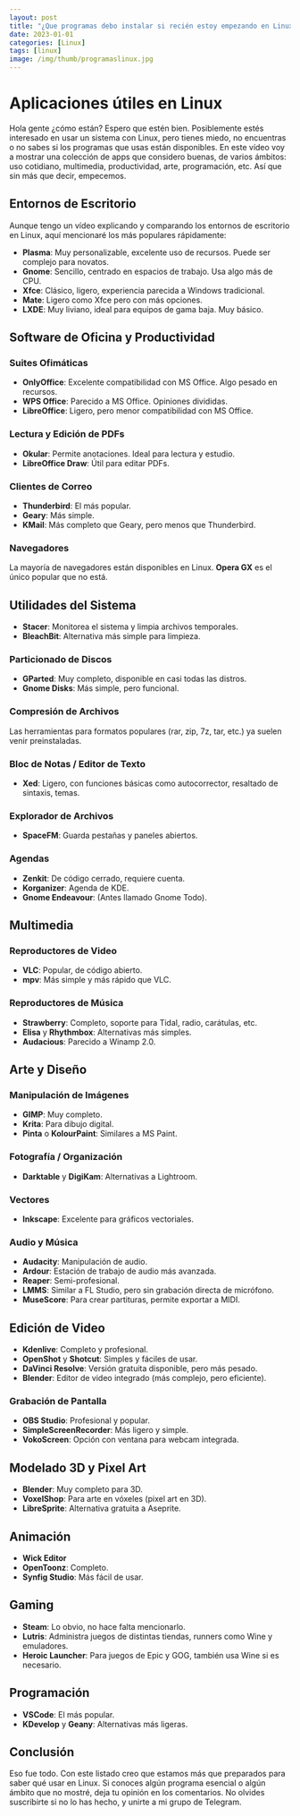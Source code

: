 ```yaml
---
layout: post
title: "¿Que programas debo instalar si recién estoy empezando en Linux?"
date: 2023-01-01
categories: [Linux]
tags: [linux]
image: /img/thumb/programaslinux.jpg
---
```


# Aplicaciones útiles en Linux

Hola gente ¿cómo están? Espero que estén bien. Posiblemente estés interesado en usar un sistema con Linux, pero tienes miedo, no encuentras o no sabes si los programas que usas están disponibles. En este vídeo voy a mostrar una colección de apps que considero buenas, de varios ámbitos: uso cotidiano, multimedia, productividad, arte, programación, etc. Así que sin más que decir, empecemos.



## Entornos de Escritorio

Aunque tengo un vídeo explicando y comparando los entornos de escritorio en Linux, aquí mencionaré los más populares rápidamente:

- **Plasma**: Muy personalizable, excelente uso de recursos. Puede ser complejo para novatos.
- **Gnome**: Sencillo, centrado en espacios de trabajo. Usa algo más de CPU.
- **Xfce**: Clásico, ligero, experiencia parecida a Windows tradicional.
- **Mate**: Ligero como Xfce pero con más opciones.
- **LXDE**: Muy liviano, ideal para equipos de gama baja. Muy básico.



## Software de Oficina y Productividad

### Suites Ofimáticas

- **OnlyOffice**: Excelente compatibilidad con MS Office. Algo pesado en recursos.
- **WPS Office**: Parecido a MS Office. Opiniones divididas.
- **LibreOffice**: Ligero, pero menor compatibilidad con MS Office.

### Lectura y Edición de PDFs

- **Okular**: Permite anotaciones. Ideal para lectura y estudio.
- **LibreOffice Draw**: Útil para editar PDFs.

### Clientes de Correo

- **Thunderbird**: El más popular.
- **Geary**: Más simple.
- **KMail**: Más completo que Geary, pero menos que Thunderbird.

### Navegadores

La mayoría de navegadores están disponibles en Linux. **Opera GX** es el único popular que no está.



## Utilidades del Sistema

- **Stacer**: Monitorea el sistema y limpia archivos temporales.
- **BleachBit**: Alternativa más simple para limpieza.

### Particionado de Discos

- **GParted**: Muy completo, disponible en casi todas las distros.
- **Gnome Disks**: Más simple, pero funcional.

### Compresión de Archivos

Las herramientas para formatos populares (rar, zip, 7z, tar, etc.) ya suelen venir preinstaladas.

### Bloc de Notas / Editor de Texto

- **Xed**: Ligero, con funciones básicas como autocorrector, resaltado de sintaxis, temas.

### Explorador de Archivos

- **SpaceFM**: Guarda pestañas y paneles abiertos.

### Agendas

- **Zenkit**: De código cerrado, requiere cuenta.
- **Korganizer**: Agenda de KDE.
- **Gnome Endeavour**: (Antes llamado Gnome Todo).



## Multimedia

### Reproductores de Video

- **VLC**: Popular, de código abierto.
- **mpv**: Más simple y más rápido que VLC.

### Reproductores de Música

- **Strawberry**: Completo, soporte para Tidal, radio, carátulas, etc.
- **Elisa** y **Rhythmbox**: Alternativas más simples.
- **Audacious**: Parecido a Winamp 2.0.



## Arte y Diseño

### Manipulación de Imágenes

- **GIMP**: Muy completo.
- **Krita**: Para dibujo digital.
- **Pinta** o **KolourPaint**: Similares a MS Paint.

### Fotografía / Organización

- **Darktable** y **DigiKam**: Alternativas a Lightroom.

### Vectores

- **Inkscape**: Excelente para gráficos vectoriales.

### Audio y Música

- **Audacity**: Manipulación de audio.
- **Ardour**: Estación de trabajo de audio más avanzada.
- **Reaper**: Semi-profesional.
- **LMMS**: Similar a FL Studio, pero sin grabación directa de micrófono.
- **MuseScore**: Para crear partituras, permite exportar a MIDI.



## Edición de Video

- **Kdenlive**: Completo y profesional.
- **OpenShot** y **Shotcut**: Simples y fáciles de usar.
- **DaVinci Resolve**: Versión gratuita disponible, pero más pesado.
- **Blender**: Editor de video integrado (más complejo, pero eficiente).

### Grabación de Pantalla

- **OBS Studio**: Profesional y popular.
- **SimpleScreenRecorder**: Más ligero y simple.
- **VokoScreen**: Opción con ventana para webcam integrada.



## Modelado 3D y Pixel Art

- **Blender**: Muy completo para 3D.
- **VoxelShop**: Para arte en vóxeles (pixel art en 3D).
- **LibreSprite**: Alternativa gratuita a Aseprite.



## Animación

- **Wick Editor**
- **OpenToonz**: Completo.
- **Synfig Studio**: Más fácil de usar.



## Gaming

- **Steam**: Lo obvio, no hace falta mencionarlo.
- **Lutris**: Administra juegos de distintas tiendas, runners como Wine y emuladores.
- **Heroic Launcher**: Para juegos de Epic y GOG, también usa Wine si es necesario.



## Programación

- **VSCode**: El más popular.
- **KDevelop** y **Geany**: Alternativas más ligeras.



## Conclusión

Eso fue todo. Con este listado creo que estamos más que preparados para saber qué usar en Linux. Si conoces algún programa esencial o algún ámbito que no mostré, deja tu opinión en los comentarios. No olvides suscribirte si no lo has hecho, y unirte a mi grupo de Telegram.